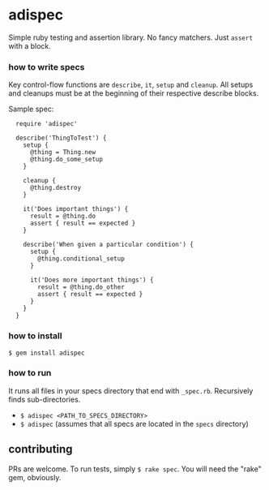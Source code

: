 # adispec

Simple ruby testing and assertion library. No fancy matchers. Just `assert`
with a block.

### how to write specs

Key control-flow functions are `describe`, `it`, `setup` and `cleanup`.
All setups and cleanups must be at the beginning of their respective describe
blocks.

Sample spec:
```
  require 'adispec'

  describe('ThingToTest') {
    setup {
      @thing = Thing.new
      @thing.do_some_setup
    }

    cleanup {
      @thing.destroy
    }

    it('Does important things') {
      result = @thing.do
      assert { result == expected }
    }

    describe('When given a particular condition') {
      setup {
        @thing.conditional_setup
      }

      it('Does more important things') {
        result = @thing.do_other
        assert { result == expected }
      }
    }
  }
```

### how to install

`$ gem install adispec`

### how to run

It runs all files in your specs directory that end with `_spec.rb`. Recursively
finds sub-directories.

* `$ adispec <PATH_TO_SPECS_DIRECTORY>`
* `$ adispec` (assumes that all specs are located in the `specs` directory)

## contributing

PRs are welcome. To run tests, simply `$ rake spec`. You will need the "rake" gem,
obviously.
